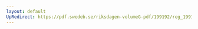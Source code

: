 ```yaml
---
layout: default
UpRedirect: https://pdf.swedeb.se/riksdagen-volumeG-pdf/199192/reg_199192_NU/reg_199192_NU_0003.pdf
---
```

